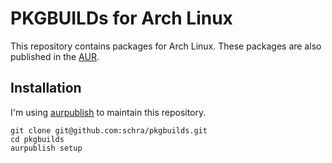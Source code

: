 # PKGBUILDs for Arch Linux

This repository contains packages for Arch Linux.
These packages are also published in the [AUR](https://wiki.archlinux.org/index.php/Arch_User_Repository).

## Installation

I'm using [aurpublish](https://github.com/eli-schwartz/aurpublish) to maintain this repository.

```
git clone git@github.com:schra/pkgbuilds.git
cd pkgbuilds
aurpublish setup
```
